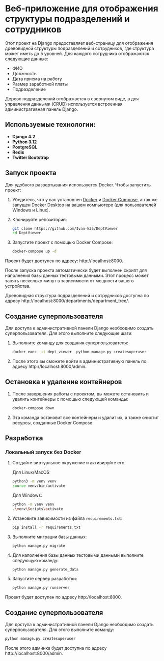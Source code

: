 # Веб-приложение для отображения структуры подразделений и сотрудников

Этот проект на Django предоставляет веб-страницу для отображения древовидной структуры подразделений и сотрудников, где
структура может иметь до 5 уровней. Для каждого сотрудника отображаются следующие данные:

- ФИО
- Должность
- Дата приема на работу
- Размер заработной платы
- Подразделение

Дерево подразделений отображается в свернутом виде, а для управления данными (CRUD) используется встроенная
административная панель Django.

## Используемые технологии:

- **Django 4.2**
- **Python 3.12**
- **PostgreSQL**
- **Redis**
- **Twitter Bootstrap**

## Запуск проекта

Для удобного развертывания используется Docker. Чтобы запустить проект:

1. Убедитесь, что у вас установлен [Docker](https://www.docker.com/get-started)
   и [Docker Compose](https://docs.docker.com/compose/), а так же запущен Docker Desktop на вашем компьютере (для
   пользователей Windows и Linux).
2. Клонируйте репозиторий:

   ```bash
   git clone https://github.com/Ivan-k35/DeptViewer
   cd DeptViewer

3. Запустите проект с помощью Docker Compose:

   ```bash
   docker-compose up -d

Проект будет доступен по адресу: http://localhost:8000.

После запуска проекта автоматически будет выполнен скрипт для наполнения базы данных тестовыми данными. Этот процесс
может занять несколько минут в зависимости от мощности вашего устройства.

Древовидная структура подразделений и сотрудников доступна по
адресу http://localhost:8000/departments/department_tree/.

## Создание суперпользователя

Для доступа к административной панели Django необходимо создать суперпользователя. Для этого выполните следующие шаги:

1. Выполните команду для создания суперпользователя:

   ```bash
   docker exec -it dept_viewer  python manage.py createsuperuser

2. После этого вы сможете войти в административную панель по адресу http://localhost:8000/admin.

## Остановка и удаление контейнеров

1. После завершения работы с проектом, вы можете остановить и удалить контейнеры с помощью следующей команды:

   ```bash
   docker-compose down

2. Эта команда остановит все контейнеры и удалит их, а также очистит ресурсы, созданные Docker Compose.

## Разработка

### Локальный запуск без Docker

1. Создайте виртуальное окружение и активируйте его:

   Для Linux/MacOS:
   ```bash
   python3 -m venv venv
   source venv/bin/activate
   ```

   Для Windows:
   ```bash
   python -m venv venv
   .\venv\Scripts\activate
     ```

2. Установите зависимости из файла `requirements.txt`:

   ```bash
   pip install -r requirements.txt

3. Выполните миграции базы данных:

   ```bash
   python manage.py migrate

4. Для наполнения базы данных тестовыми данными выполните следующую команду:

   ```bash
   python manage.py generate_data

5. Запустите сервер разработки:

   ```bash
   python manage.py runserver

Проект будет доступен по адресу http://localhost:8000.

## Создание суперпользователя

Для доступа к административной панели Django необходимо создать суперпользователя. Для этого выполните команду:

```bash
python manage.py createsuperuser
```

После этого админка будет доступна по адресу http://localhost:8000/admin.